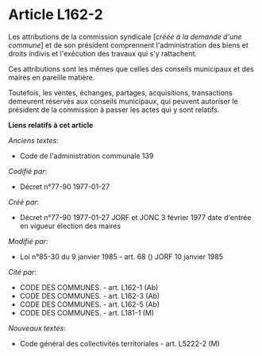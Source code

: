 # Article L162-2

Les attributions de la commission syndicale [*créée à la demande d'une commune*] et de son président comprennent
l'administration des biens et droits indivis et l'exécution des travaux qui s'y rattachent. 

Ces attributions sont les mêmes que celles des conseils municipaux et des maires en pareille matière. 

Toutefois, les ventes, échanges, partages, acquisitions, transactions demeurent réservés aux conseils municipaux, qui peuvent
autoriser le président de la commission à passer les actes qui y sont relatifs.

**Liens relatifs à cet article**

_Anciens textes_:

  - Code de l'administration communale 139

_Codifié par_:

  - Décret n°77-90 1977-01-27

_Créé par_:

  - Décret n°77-90 1977-01-27 JORF et JONC 3 février 1977 date d'entrée en vigueur élection des maires

_Modifié par_:

  - Loi n°85-30 du 9 janvier 1985 - art. 68 () JORF 10 janvier 1985

_Cité par_:

  - CODE DES COMMUNES. - art. L162-1 (Ab)
  - CODE DES COMMUNES. - art. L162-3 (Ab)
  - CODE DES COMMUNES. - art. L162-5 (Ab)
  - CODE DES COMMUNES. - art. L181-1 (M)

_Nouveaux textes_:

  - Code général des collectivités territoriales - art. L5222-2 (M)
